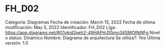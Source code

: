 # FH_D02

Categoría: Diagramas
Fecha de creación: March 15, 2022
Fecha de última modificación: May 5, 2022
Identificador: FH_D02
Liga: https://app.diagrams.net/#G1vkjd2peh2-49HAPHJ55mo34SMOtfkNFg
Nivel o status: Dinámico
Nombre: Diagrama de arquitectura
Se utiliza?: Yes
Última versión: 1.0